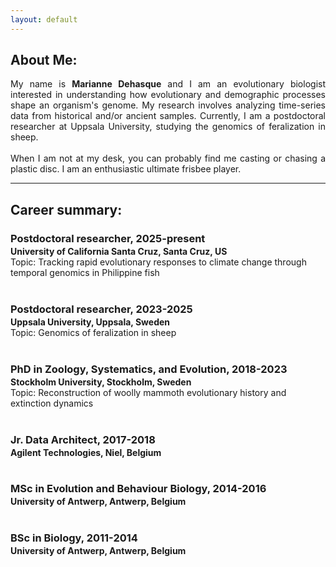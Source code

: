 ```yaml
---
layout: default
---
```

## About Me:

<p style="text-align: justify;">
My name is <strong>Marianne Dehasque</strong> and I am an evolutionary biologist interested in understanding how evolutionary and demographic processes shape an organism's genome. My research involves analyzing time-series data from historical and/or ancient samples. Currently, I am a postdoctoral researcher at Uppsala University, studying the genomics of feralization in sheep.
  <br>
  <br>
When I am not at my desk, you can probably find me casting or chasing a plastic disc. I am an enthusiastic ultimate frisbee player.
</p>

---

## Career summary:

<p style="text-align: justify;">
<h3 style="margin-bottom:2px;">Postdoctoral researcher, 2025-present </h3>
<h4 style="margin:0;">University of California Santa Cruz, Santa Cruz, US</h4>
Topic: Tracking rapid evolutionary responses to climate change through temporal genomics in Philippine fish
<br><br>
<h3 style="margin-bottom:2px;">Postdoctoral researcher, 2023-2025 </h3>
<h4 style="margin:0;">Uppsala University, Uppsala, Sweden</h4>
Topic: Genomics of feralization in sheep
<br><br>
<h3 style="margin-bottom:2px;">PhD in Zoology, Systematics, and Evolution, 2018-2023 </h3>
<h4 style="margin:0;">Stockholm University, Stockholm, Sweden</h4>
Topic: Reconstruction of woolly mammoth evolutionary history and extinction dynamics
<br><br>
<h3 style="margin-bottom:2px;">Jr. Data Architect, 2017-2018 </h3>
<h4 style="margin:0;">Agilent Technologies, Niel, Belgium</h4>
<br>
<h3 style="margin-bottom:2px;">MSc in Evolution and Behaviour Biology, 2014-2016 </h3>
<h4 style="margin:0;">University of Antwerp, Antwerp, Belgium</h4>
<br>
<h3 style="margin-bottom:2px;">BSc in Biology, 2011-2014 </h3>
<h4 style="margin:0;">University of Antwerp, Antwerp, Belgium</h4>
</p>

